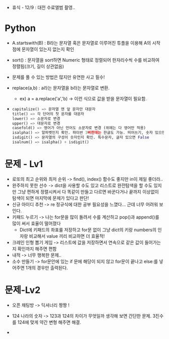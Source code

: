 - 휴식 - 12/9 : 대전 수료앨범 촬영..

# Python

- A.startswith(B) : B라는 문자열 혹은 문자열로 이루어진 튜플을 이용해 A의 시작점에 문자열이 있는지 없는지 확인 

- sort() : 문자열을 sort하면 Numeric 형태로 정렬되어 한자리수씩 수를 비교하여 정렬됨(크기, 길이 상관없음)
- 문제를 풀 수 있는 방법은 많지만 유연한 사고 필수! 


- replace(a,b) : a라는 문자열을 b라는 문자열로 변환.
  
  - ex) a = a.replace('a','b) -> 이런 식으로 값을 받을 문자열이 필요함.
  
- ```python
  capitalize() => 문자열 맨 앞 문자만 대문자
  title() => 각 단어의 첫 문자를 대문자
  lower() => 소문자로 변경
  upper() => 대문자로 변경
  casefold() => 영어가 아닌 언어도 소문자로 변경 (위에는 다 영어만 적용)
  isalpha() => 알파벳인지 확인. 파이썬 3버전대는 한글도 가능. 띄어쓰기, 숫자 있으면 False
  isdigit() => 문자열의 구성이 숫자인지 확인. 특수문자, 글자 있으면 False
  isalnum() => isalpha() + isdigit()
  ```

# 문제 - Lv1

- 로또의 최고 순위와 최저 순위 -> find(), index() 함수도 좋지만 in이 제일 좋더라..
- 완주하지 못한 선수 -> dict을 사용할 수도 있고 리스트로 완전탐색을 할 수도 있지만 그냥 편하게 정렬시켜서 다 똑같이 만들고 다르면 바꾼다거나 끝까지 이상없이 탐색이 되면 마지막에 문제가 있다고 판단!
- 신규 아이디 추천 -> re 정규식에 대한 공부 필요성을 느꼈다... 근데 너무 어려워 보인다.
- 키패드 누르기 -> 나는 for문을 많이 돌려서 수를 계산하고 pop()과 append()를 많이 써서 효율이 떨어졌다
  -  Dict에 키패드의 좌표룰 저장하고 for문 없이 그냥 dict의 키랑 numbers의 인자랑 비교해서 value 끼리 비교하면 더 효율적! 
- 크레인 인형 뽑기 게임 -> 리스트에 값을 저장하면서 연속으로 같은 값이 들어가는지 확인까지 해주면 편함
- 내적 -> 너무 행복한 문제..
- 소수 만들기 -> for문안에 있는 if 문에 해당이 되지 않고 for문이 끝나고 else:를 넣어주면 1개의 경우만 출력된다.

# 문제-Lv2

- 오픈 채팅방 -> 딕셔너리 짱짱 !

- 124 나라의 숫자 -> 123과 124의 차이가 무엇일까 생각해 보면 간단한 문제. 3진수를 124에 맞게 약간 변형 해주면 해결.
- 